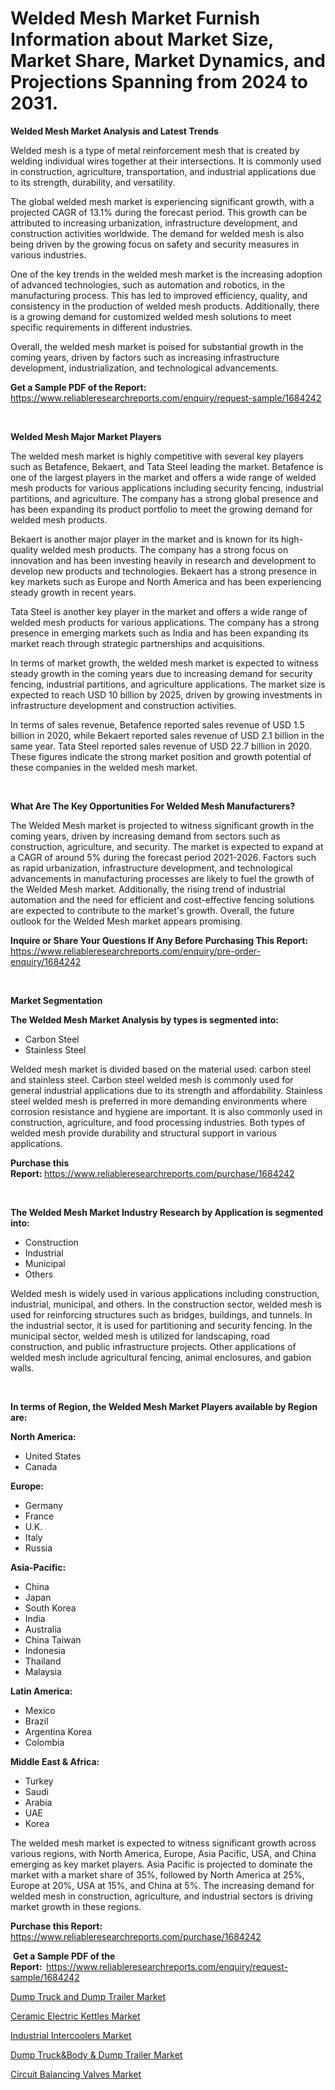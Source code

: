 <p><h1>Welded Mesh Market Furnish Information about Market Size, Market Share, Market Dynamics, and Projections Spanning from 2024 to 2031.</h1></p><p><strong>Welded Mesh Market Analysis and Latest Trends</strong></p>
<p><p>Welded mesh is a type of metal reinforcement mesh that is created by welding individual wires together at their intersections. It is commonly used in construction, agriculture, transportation, and industrial applications due to its strength, durability, and versatility.</p><p>The global welded mesh market is experiencing significant growth, with a projected CAGR of 13.1% during the forecast period. This growth can be attributed to increasing urbanization, infrastructure development, and construction activities worldwide. The demand for welded mesh is also being driven by the growing focus on safety and security measures in various industries.</p><p>One of the key trends in the welded mesh market is the increasing adoption of advanced technologies, such as automation and robotics, in the manufacturing process. This has led to improved efficiency, quality, and consistency in the production of welded mesh products. Additionally, there is a growing demand for customized welded mesh solutions to meet specific requirements in different industries.</p><p>Overall, the welded mesh market is poised for substantial growth in the coming years, driven by factors such as increasing infrastructure development, industrialization, and technological advancements.</p></p>
<p><strong>Get a Sample PDF of the Report:&nbsp;</strong> <a href="https://www.reliableresearchreports.com/enquiry/request-sample/1684242">https://www.reliableresearchreports.com/enquiry/request-sample/1684242</a></p>
<p>&nbsp;</p>
<p><strong>Welded Mesh Major Market Players</strong></p>
<p><p>The welded mesh market is highly competitive with several key players such as Betafence, Bekaert, and Tata Steel leading the market. Betafence is one of the largest players in the market and offers a wide range of welded mesh products for various applications including security fencing, industrial partitions, and agriculture. The company has a strong global presence and has been expanding its product portfolio to meet the growing demand for welded mesh products.</p><p>Bekaert is another major player in the market and is known for its high-quality welded mesh products. The company has a strong focus on innovation and has been investing heavily in research and development to develop new products and technologies. Bekaert has a strong presence in key markets such as Europe and North America and has been experiencing steady growth in recent years.</p><p>Tata Steel is another key player in the market and offers a wide range of welded mesh products for various applications. The company has a strong presence in emerging markets such as India and has been expanding its market reach through strategic partnerships and acquisitions.</p><p>In terms of market growth, the welded mesh market is expected to witness steady growth in the coming years due to increasing demand for security fencing, industrial partitions, and agriculture applications. The market size is expected to reach USD 10 billion by 2025, driven by growing investments in infrastructure development and construction activities.</p><p>In terms of sales revenue, Betafence reported sales revenue of USD 1.5 billion in 2020, while Bekaert reported sales revenue of USD 2.1 billion in the same year. Tata Steel reported sales revenue of USD 22.7 billion in 2020. These figures indicate the strong market position and growth potential of these companies in the welded mesh market.</p></p>
<p>&nbsp;</p>
<p><strong>What Are The Key Opportunities For Welded Mesh Manufacturers?</strong></p>
<p><p>The Welded Mesh market is projected to witness significant growth in the coming years, driven by increasing demand from sectors such as construction, agriculture, and security. The market is expected to expand at a CAGR of around 5% during the forecast period 2021-2026. Factors such as rapid urbanization, infrastructure development, and technological advancements in manufacturing processes are likely to fuel the growth of the Welded Mesh market. Additionally, the rising trend of industrial automation and the need for efficient and cost-effective fencing solutions are expected to contribute to the market's growth. Overall, the future outlook for the Welded Mesh market appears promising.</p></p>
<p><strong>Inquire or Share Your Questions If Any Before Purchasing This Report:</strong> <a href="https://www.reliableresearchreports.com/enquiry/pre-order-enquiry/1684242">https://www.reliableresearchreports.com/enquiry/pre-order-enquiry/1684242</a></p>
<p>&nbsp;</p>
<p><strong>Market Segmentation</strong></p>
<p><strong>The Welded Mesh Market Analysis by types is segmented into:</strong></p>
<p><ul><li>Carbon Steel</li><li>Stainless Steel</li></ul></p>
<p><p>Welded mesh market is divided based on the material used: carbon steel and stainless steel. Carbon steel welded mesh is commonly used for general industrial applications due to its strength and affordability. Stainless steel welded mesh is preferred in more demanding environments where corrosion resistance and hygiene are important. It is also commonly used in construction, agriculture, and food processing industries. Both types of welded mesh provide durability and structural support in various applications.</p></p>
<p><strong>Purchase this Report:&nbsp;</strong><a href="https://www.reliableresearchreports.com/purchase/1684242">https://www.reliableresearchreports.com/purchase/1684242</a></p>
<p>&nbsp;</p>
<p><strong>The Welded Mesh Market Industry Research by Application is segmented into:</strong></p>
<p><ul><li>Construction</li><li>Industrial</li><li>Municipal</li><li>Others</li></ul></p>
<p><p>Welded mesh is widely used in various applications including construction, industrial, municipal, and others. In the construction sector, welded mesh is used for reinforcing structures such as bridges, buildings, and tunnels. In the industrial sector, it is used for partitioning and security fencing. In the municipal sector, welded mesh is utilized for landscaping, road construction, and public infrastructure projects. Other applications of welded mesh include agricultural fencing, animal enclosures, and gabion walls.</p></p>
<p>&nbsp;</p>
<p><strong>In terms of Region, the Welded Mesh Market Players available by Region are:</strong></p>
<p>
    <p> <strong> North America: </strong>
        <ul>
            <li>United States</li>
            <li>Canada</li>
        </ul>
        </p> 
    <p> <strong> Europe: </strong>
        <ul>
            <li>Germany</li>
            <li>France</li>
            <li>U.K.</li>
            <li>Italy</li>
            <li>Russia</li>
        </ul>
        </p> 
    <p> <strong> Asia-Pacific: </strong>
        <ul>
            <li>China</li>
            <li>Japan</li>
            <li>South Korea</li>
            <li>India</li>
            <li>Australia</li>
            <li>China Taiwan</li>
            <li>Indonesia</li>
            <li>Thailand</li>
            <li>Malaysia</li>
        </ul>
        </p> 
    <p> <strong> Latin America: </strong>
        <ul>
            <li>Mexico</li>
            <li>Brazil</li>
            <li>Argentina Korea</li>
            <li>Colombia</li>
        </ul>
        </p> 
    <p> <strong> Middle East & Africa: </strong>
        <ul>
            <li>Turkey</li>
            <li>Saudi</li>
            <li>Arabia</li>
            <li>UAE</li>
            <li>Korea</li>
        </ul>
    </p>
    </p>
<p><p>The welded mesh market is expected to witness significant growth across various regions, with North America, Europe, Asia Pacific, USA, and China emerging as key market players. Asia Pacific is projected to dominate the market with a market share of 35%, followed by North America at 25%, Europe at 20%, USA at 15%, and China at 5%. The increasing demand for welded mesh in construction, agriculture, and industrial sectors is driving market growth in these regions.</p></p>
<p><strong>Purchase this Report: </strong><a href="https://www.reliableresearchreports.com/purchase/1684242">https://www.reliableresearchreports.com/purchase/1684242</a></p>
<p>&nbsp;<strong>Get a Sample PDF of the Report:&nbsp;&nbsp;</strong><a href="https://www.reliableresearchreports.com/enquiry/request-sample/1684242">https://www.reliableresearchreports.com/enquiry/request-sample/1684242</a></p>
<p><strong></strong></p>
<p><p><a href="https://github.com/gulaimolin/Market-Research-Report-List-3/blob/main/dump-truck-and-dump-trailer-market.md">Dump Truck and Dump Trailer Market</a></p><p><a href="https://github.com/redneck06/Market-Research-Report-List-2/blob/main/ceramic-electric-kettles-market.md">Ceramic Electric Kettles Market</a></p><p><a href="https://github.com/RoccoManning/Market-Research-Report-List-3/blob/main/industrial-intercoolers-market.md">Industrial Intercoolers Market</a></p><p><a href="https://github.com/mauripalmi/Market-Research-Report-List-2/blob/main/dump-truckbody-dump-trailer-market.md">Dump Truck&Body & Dump Trailer Market</a></p><p><a href="https://github.com/nicoletavirag/Market-Research-Report-List-2/blob/main/circuit-balancing-valves-market.md">Circuit Balancing Valves Market</a></p></p>